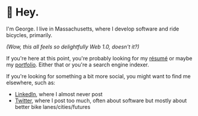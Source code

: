# 👋 Hey.

I'm George. I live in Massachusetts, where I develop software and ride bicycles, primarily.

_(Wow, this all feels so delightfully Web 1.0, doesn't it?)_

If you're here at this point, you're probably looking for my [résumé](#resume) or maybe my [portfolio](#portfolio). Either that or you're a search engine indexer.

If you're looking for something a bit more social, you might want to find me elsewhere, such as:
- [LinkedIn](https://www.linkedin.com/in/gsass/), where I almost never post
- [Twitter](https://www.twitter.com/george_sass), where I post too much, often about software but mostly about better bike lanes/cities/futures
